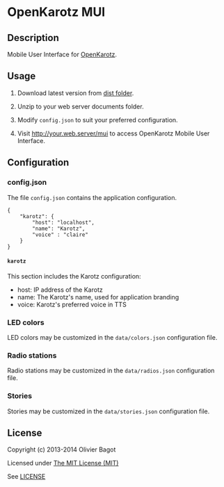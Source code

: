 # OpenKarotz MUI #

## Description ##

Mobile User Interface for [OpenKarotz](http://openkarotz.filippi.org/).

## Usage ##

1. Download latest version from [dist folder](https://github.com/hobbe/openkarotz-mui/tree/master/dist).

2. Unzip to your web server documents folder.

3. Modify `config.json` to suit your preferred configuration.

4. Visit http://your.web.server/mui to access OpenKarotz Mobile User Interface.

## Configuration ##

### config.json

The file `config.json` contains the application configuration.

```
{
    "karotz": {
        "host": "localhost",
        "name": "Karotz",
        "voice" : "claire"
    }
}
```

#### `karotz` ####

This section includes the Karotz configuration:
* host: IP address of the Karotz
* name: The Karotz's name, used for application branding
* voice: Karotz's preferred voice in TTS

### LED colors

LED colors may be customized in the `data/colors.json` configuration file.

### Radio stations

Radio stations may be customized in the `data/radios.json` configuration file.

### Stories

Stories may be customized in the `data/stories.json` configuration file.

## License ##

Copyright (c) 2013-2014 Olivier Bagot

Licensed under [The MIT License (MIT)](http://opensource.org/licenses/MIT)

See [LICENSE](https://github.com/hobbe/openkarotz-mui/raw/master/LICENSE)

